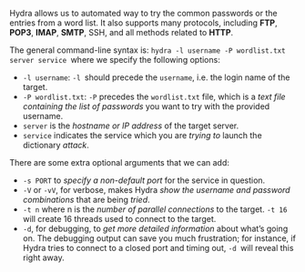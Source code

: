 
Hydra allows us to automated way to try the common passwords or the entries from a word list. It also supports many protocols, including **FTP**, **POP3**, **IMAP**, **SMTP**, SSH, and all methods related to **HTTP**. 

The general command-line syntax is: `hydra -l username -P wordlist.txt server service `where we specify the following options:

- `-l username`: `-l `should precede the `username`, i.e. the login name of the target.
- `-P wordlist.txt`: `-P` precedes the `wordlist.txt` file, which is a *text file containing the list of passwords* you want to try with the provided username.
- `server` is the *hostname or IP address* of the target server.
- `service` indicates the service which you are *trying to* launch the dictionary *attack*.

There are some extra optional arguments that we can add:

- `-s PORT` to *specify a non-default port* for the service in question.
- `-V` or `-vV`, for verbose, makes Hydra *show the username and password combinations* that are being *tried*. 
- `-t n` where n is the *number of parallel connections* to the target. `-t 16` will create 16 threads used to connect to the target.
- `-d`, for debugging, to *get more detailed information* about what’s going on. The debugging output can save you much frustration; for instance, if Hydra tries to connect to a closed port and timing out, `-d `will reveal this right away.